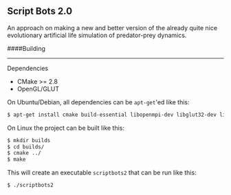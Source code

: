 Script Bots 2.0
---

An approach on making a new and better version of the already quite nice evolutionary artificial life simulation of predator-prey dynamics.

####Building

---

Dependencies

- CMake >= 2.8
- OpenGL/GLUT

On Ubuntu/Debian, all dependencies can be `apt-get`'ed like this:

```bash
$ apt-get install cmake build-essential libopenmpi-dev libglut32-dev libxi-dev libxmu-dev
```

On Linux the project can be built like this:

```bash
$ mkdir builds
$ cd builds/
$ cmake ../
$ make
```

This will create an executable `scriptbots2` that can be run like this:

```bash
$ ./scriptbots2
```
